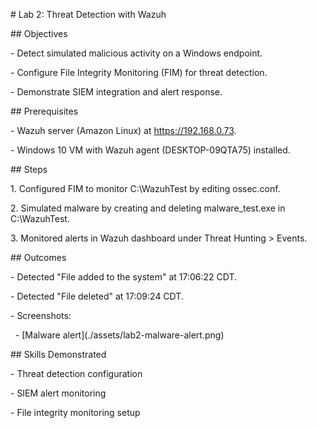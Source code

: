 \# Lab 2: Threat Detection with Wazuh



\## Objectives

\- Detect simulated malicious activity on a Windows endpoint.

\- Configure File Integrity Monitoring (FIM) for threat detection.

\- Demonstrate SIEM integration and alert response.



\## Prerequisites

\- Wazuh server (Amazon Linux) at https://192.168.0.73.

\- Windows 10 VM with Wazuh agent (DESKTOP-09QTA75) installed.



\## Steps

1\. Configured FIM to monitor C:\\WazuhTest by editing ossec.conf.

2\. Simulated malware by creating and deleting malware\_test.exe in C:\\WazuhTest.

3\. Monitored alerts in Wazuh dashboard under Threat Hunting > Events.



\## Outcomes

\- Detected "File added to the system" at 17:06:22 CDT.

\- Detected "File deleted" at 17:09:24 CDT.

\- Screenshots:

&nbsp; - \[Malware alert](./assets/lab2-malware-alert.png)



\## Skills Demonstrated

\- Threat detection configuration

\- SIEM alert monitoring

\- File integrity monitoring setup

